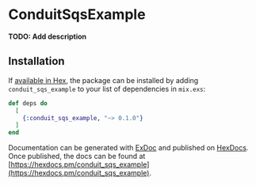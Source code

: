 # ConduitSqsExample

**TODO: Add description**

## Installation

If [available in Hex](https://hex.pm/docs/publish), the package can be installed
by adding `conduit_sqs_example` to your list of dependencies in `mix.exs`:

```elixir
def deps do
  [
    {:conduit_sqs_example, "~> 0.1.0"}
  ]
end
```

Documentation can be generated with [ExDoc](https://github.com/elixir-lang/ex_doc)
and published on [HexDocs](https://hexdocs.pm). Once published, the docs can
be found at [https://hexdocs.pm/conduit_sqs_example](https://hexdocs.pm/conduit_sqs_example).

